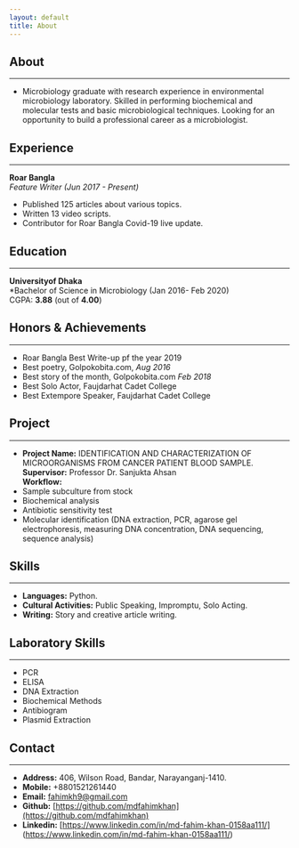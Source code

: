 ```yaml
---
layout: default
title: About
---
```


## **About**
---
* Microbiology graduate with research experience in environmental microbiology laboratory. Skilled in performing biochemical and molecular tests and basic microbiological techniques. Looking for an opportunity to build a professional career as a microbiologist.

## **Experience**
---
**Roar Bangla** <br />
*Feature Writer (Jun 2017 - Present)*
* Published 125 articles about various topics.
* Written 13 video scripts.
* Contributor for Roar Bangla Covid-19 live update.

## **Education**
---
**Universityof Dhaka** <br />
*Bachelor of Science in Microbiology (Jan 2016- Feb 2020) <br />
CGPA: **3.88** (out of **4.00**)

## **Honors & Achievements**
---
* Roar Bangla Best Write-up pf the year 2019
* Best poetry, Golpokobita.com, *Aug 2016*
* Best story of the month, Golpokobita.com *Feb 2018*
* Best Solo Actor, Faujdarhat Cadet College
* Best Extempore Speaker, Faujdarhat Cadet College

## **Project**
---
* **Project Name:** IDENTIFICATION AND CHARACTERIZATION OF MICROORGANISMS FROM CANCER PATIENT BLOOD SAMPLE. <br />
**Supervisor:** Professor Dr. Sanjukta Ahsan </br>
**Workflow:**
* Sample subculture from stock
* Biochemical analysis
* Antibiotic sensitivity test
* Molecular identification (DNA extraction, PCR, agarose gel electrophoresis, measuring DNA concentration, DNA sequencing, sequence analysis)

## **Skills**
---
* **Languages:** Python.
* **Cultural Activities:** Public Speaking, Impromptu, Solo Acting.
* **Writing:** Story and creative article writing.

## **Laboratory Skills**
---
* PCR
* ELISA
* DNA Extraction
* Biochemical Methods
* Antibiogram
* Plasmid Extraction

## **Contact**
---
* **Address:** 406, Wilson Road, Bandar, Narayanganj-1410.
* **Mobile:** +8801521261440
* **Email:** fahimkh9@gmail.com
* **Github:** [https://github.com/mdfahimkhan](https://github.com/mdfahimkhan)
* **Linkedin:** [https://www.linkedin.com/in/md-fahim-khan-0158aa111/] (https://www.linkedin.com/in/md-fahim-khan-0158aa111/)

